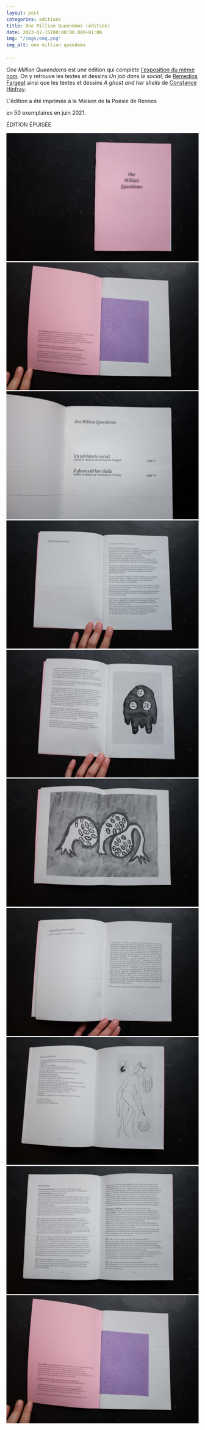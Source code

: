 ```yaml
---
layout: post
categories: editions
title: One Million Queendoms (édition)
date: 2023-02-15T00:00:00.000+01:00
img: "/imgs/omq.png"
img_alt: one million queedoms

---
```

_One Million Queendoms_ est une édition qui complète [l'exposition du même nom](https://laguerriere.net/expositions/2021/05/04/expos-exposition01.html). On y retrouve les textes et dessins _Un job dans le social_, de [Remedios Fargeat](https://laguerriere.net/artistes/2021/05/08/artistes-remedios-fargeat.html) ainsi que les textes et dessins _A ghost and her shells_ de [Constance Hinfray](https://laguerriere.net/artistes/2021/05/05/artistes-constance-hinfray.html).

L'édition a été imprimée à la Maison de la Poésie de Rennes

en 50 exemplaires en juin 2021.

ÉDITION ÉPUISÉE

![](/imgs/dscf6838-copie.jpg)![](/imgs/dscf6839-copie.jpg)![](/imgs/dscf6842-copie.jpg)![](/imgs/dscf6843-copie.jpg)![](/imgs/dscf6844-copie.jpg)![](/imgs/dscf6845-copie.jpg)![](/imgs/dscf6846-copie.jpg)![](/imgs/dscf6847-copie.jpg)![](/imgs/dscf6848-copie.jpg)![](/imgs/dscf6839-copie.jpg)